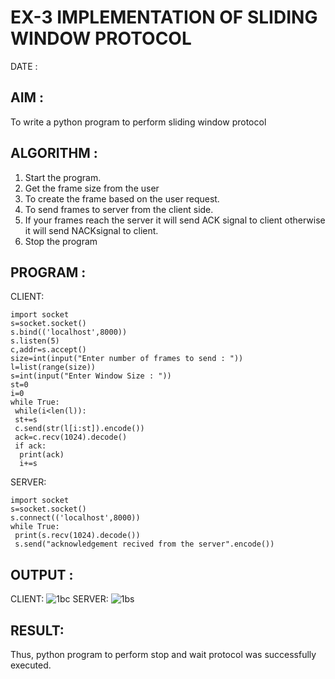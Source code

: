 # EX-3 IMPLEMENTATION OF SLIDING WINDOW PROTOCOL

DATE :

## AIM :
To write a python program to perform sliding window protocol

## ALGORITHM :
1. Start the program.
2. Get the frame size from the user
3. To create the frame based on the user request.
4. To send frames to server from the client side.
5. If your frames reach the server it will send ACK signal to client otherwise it
will send NACKsignal to client.
6. Stop the program

## PROGRAM :
CLIENT:
```
import socket
s=socket.socket()
s.bind(('localhost',8000))
s.listen(5)
c,addr=s.accept()
size=int(input("Enter number of frames to send : "))
l=list(range(size))
s=int(input("Enter Window Size : "))
st=0
i=0
while True:
 while(i<len(l)):
 st+=s
 c.send(str(l[i:st]).encode())
 ack=c.recv(1024).decode()
 if ack:
  print(ack)
  i+=s
```
SERVER:
```
import socket
s=socket.socket()
s.connect(('localhost',8000))
while True: 
 print(s.recv(1024).decode())
 s.send("acknowledgement recived from the server".encode())
```
## OUTPUT :
CLIENT:
![1bc](https://github.com/Vanisha0609/EX-3/assets/119104009/75f5acf0-dcd8-438e-841f-179fb5a9c88d)
SERVER:
![1bs](https://github.com/Vanisha0609/EX-3/assets/119104009/9bb2244b-f11e-4f45-b496-b74bd6cbedcb)

## RESULT:
Thus, python program to perform stop and wait protocol was successfully executed.




